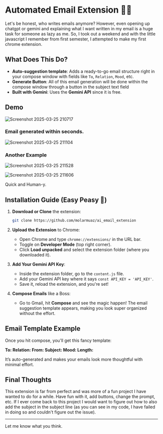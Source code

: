 # Automated Email Extension 🤖💌

Let's be honest, who writes emails anymore?
However, even opening up chatgpt or gemini and explaining what I want written in my email is a huge task for someone as lazy as me. So, I took out a weekend and with the little javascript I remember from first semester, I attempted to make my first chrome extension.

## What Does This Do?
- **Auto-suggestion template**: Adds a ready-to-go email structure right in your compose window with fields like `To`, `Relation`, `Mood`, etc.
- **Generate Button**: All of this email generation will be done within the compose window through a button in the subject text field
- **Built with Gemini**: Uses the **Gemini API** since it is free.

## Demo
![Screenshot 2025-03-25 210717](https://github.com/user-attachments/assets/1600afe0-f3fa-4211-925a-d0c967ea08b6)

### Email generated within seconds.

![Screenshot 2025-03-25 211104](https://github.com/user-attachments/assets/f8f6c411-beb4-4815-ac78-44d549df5359)


### Another Example

![Screenshot 2025-03-25 211528](https://github.com/user-attachments/assets/1c8fb0d9-ee25-4581-997a-4b34588dcf9a)

![Screenshot 2025-03-25 211606](https://github.com/user-attachments/assets/4c6b6eb0-5e7e-4813-a32a-88a138aa3c9d)

Quick and Human-y.

## Installation Guide (Easy Peasy 🍋)
1. **Download or Clone** the extension:
   ```bash
   git clone https://github.com/molarmuaz/ai_email_extension
   ```

2. **Upload the Extension** to Chrome:
   - Open Chrome and type `chrome://extensions/` in the URL bar.
   - Toggle on **Developer Mode** (top right corner).
   - Click **Load unpacked** and select the extension folder (where you downloaded it).

3. **Add Your Gemini API Key**:
   - Inside the extension folder, go to the `content.js` file.
   - Add your Gemini API key where it says `const API_KEY = 'API_KEY'`.
   - Save it, reload the extension, and you're set!

4. **Compose Emails** like a Boss:
   - Go to Gmail, hit **Compose** and see the magic happen! The email suggestion template appears, making you look super organized without the effort.

## Email Template Example
Once you hit compose, you'll get this fancy template:

**To:
Relation:
From:
Subject:
Mood:
Length:**

It’s auto-generated and makes your emails look more thoughtful with minimal effort. 

## Final Thoughts
This extension is far from perfect and was more of a fun project I have wanted to do for a while. Have fun with it, add buttons, change the prompt, etc. If I ever come back to this project I would want to figure out how to also add the subject in the subject line (as you can see in my code, I have failed in doing so and couldn't figure out the issue).

---

Let me know what you think.
